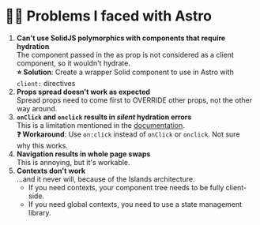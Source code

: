# 🧑‍🚀 Problems I faced with Astro

1. **Can't use SolidJS polymorphics with components that require hydration**  
   The component passed in the as prop is not considered as a client component, so it wouldn't hydrate.  
   **⭐ Solution**: Create a wrapper Solid component to use in Astro with `client:` directives
2. **Props spread doesn't work as expected**  
   Spread props need to come first to OVERRIDE other props, not the other way around.
3. **`onClick` and `onclick` results in *silent* hydration errors**  
   This is a limitation mentioned in the [documentation](https://docs.astro.build/en/guides/framework-components#passing-props-to-framework-components).  
   **❓ Workaround**: Use `on:click` instead of `onClick` or `onclick`. Not sure why this works.
4. **Navigation results in whole page swaps**  
   This is annoying, but it's workable.
5. **Contexts don't work**  
   ...and it never will, because of the Islands architecture.
   - If you need contexts, your component tree needs to be fully client-side.
   - If you need global contexts, you need to use a state management library.
